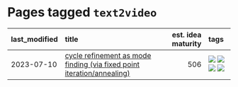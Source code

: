 # Pages tagged `text2video`

|last_modified|title|est. idea maturity|tags
|:---|:---|---:|:---|
|2023-07-10|[cycle refinement as mode finding (via fixed point iteration/annealing)](../cycle_refinement_as_modefinding.md)|506|[![](https://img.shields.io/badge/tag-experimental-53417a)](../tags/experimental.md) [![](https://img.shields.io/badge/tag-publication-b25b5)](../tags/publication.md) [![](https://img.shields.io/badge/tag-text2image-76bb24)](../tags/text2image.md) [![](https://img.shields.io/badge/tag-text2video-496a1)](../tags/text2video.md)|